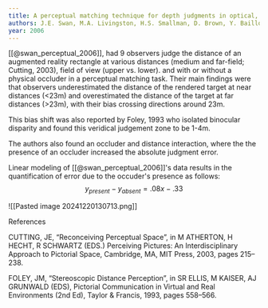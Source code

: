 ```yaml
---
title: A perceptual matching technique for depth judgments in optical, see-through augmented reality
authors: J.E. Swan, M.A. Livingston, H.S. Smallman, D. Brown, Y. Baillot, J.L. Gabbard, D. Hix
year: 2006
---
```

[[@swan_perceptual_2006]], had 9 observers judge the distance of an augmented reality rectangle at various distances (medium and far-field; Cutting, 2003), field of view (upper vs. lower). and with or without a physical occluder in a perceptual matching task. Their main findings were that observers underestimated the distance of the rendered target at near distances (<23m) and overestimated the distance of the target at far distances (>23m), with their bias crossing directions around 23m. 

This bias shift was also reported by Foley, 1993 who isolated binocular disparity and found this veridical judgement zone to be 1-4m.

The authors also found an occluder and distance interaction, where the the presence of an occluder increased the absolute judgment error.

Linear modeling of [[@swan_perceptual_2006]]'s data results in the quantification of error due to the occuder's presence as follows:
$$y_{present} - y_{absent} = .08x-.33$$


![[Pasted image 20241220130713.png]]

References

CUTTING, JE, “Reconceiving Perceptual Space”, in M ATHERTON, H HECHT, R SCHWARTZ (EDS.) Perceiving Pictures: An Interdisciplinary Approach to Pictorial Space, Cambridge, MA, MIT Press, 2003, pages 215–238.

FOLEY, JM, “Stereoscopic Distance Perception”, in SR ELLIS, M KAISER, AJ GRUNWALD (EDS), Pictorial Communication in Virtual and Real Environments (2nd Ed), Taylor & Francis, 1993, pages 558–566.